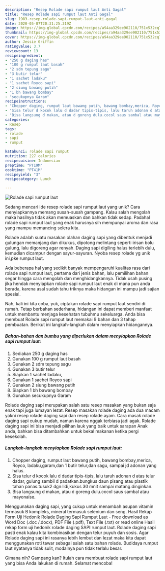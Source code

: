 ```yaml
---
description: "Resep Rolade sapi rumput laut Anti Gagal"
title: "Resep Rolade sapi rumput laut Anti Gagal"
slug: 1983-resep-rolade-sapi-rumput-laut-anti-gagal
date: 2020-05-07T20:31:25.319Z
image: https://img-global.cpcdn.com/recipes/a94aa329ee902110/751x532cq70/rolade-sapi-rumput-laut-foto-resep-utama.jpg
thumbnail: https://img-global.cpcdn.com/recipes/a94aa329ee902110/751x532cq70/rolade-sapi-rumput-laut-foto-resep-utama.jpg
cover: https://img-global.cpcdn.com/recipes/a94aa329ee902110/751x532cq70/rolade-sapi-rumput-laut-foto-resep-utama.jpg
author: Jessie Griffin
ratingvalue: 3.7
reviewcount: 13
recipeingredient:
- "250 g daging has"
- "100 g rumput laut basah"
- "2 sdm tepung sagu"
- "3 butir telur"
- "1 sachet ladaku"
- "1 sachet Royco sapi"
- "2 siung bawang putih"
- "1 bh bawang bombay"
- "secukupnya Garam"
recipeinstructions:
- "Chopper daging, rumput laut bawang putih, bawang bombay,merica, Royco, ladaku,garam,dan 1 butir telur,dan sagu, sampai jd adonan yang halus."
- "Sisa telur d kocok lalu d dadar tipis-tipis, lalu taruh adonan d atas telur dadar, gulung sambil d padatkan.bungkus daun pisang atau plastik tahan panas.tusuk2 dgn lidi,kukus 30 mnit sampai matang.dinginkan."
- "Bisa langsung d makan, atau d goreng dulu.cocol saus sambal atau mayonaise."
categories:
- Resep
tags:
- rolade
- sapi
- rumput

katakunci: rolade sapi rumput 
nutrition: 227 calories
recipecuisine: Indonesian
preptime: "PT19M"
cooktime: "PT41M"
recipeyield: "3"
recipecategory: Lunch

---
```



![Rolade sapi rumput laut](https://img-global.cpcdn.com/recipes/a94aa329ee902110/751x532cq70/rolade-sapi-rumput-laut-foto-resep-utama.jpg)

Sedang mencari ide resep rolade sapi rumput laut yang unik? Cara menyiapkannya memang susah-susah gampang. Kalau salah mengolah maka hasilnya tidak akan memuaskan dan bahkan tidak sedap. Padahal rolade sapi rumput laut yang enak harusnya sih mempunyai aroma dan rasa yang mampu memancing selera kita.

Rolade adalah suatu masakan olahan daging sapi yang dibentuk menjadi gulungan memanjang dan dikukus, dipotong melintang seperti irisan bolu gulung, lalu digoreng agar renyah. Daging sapi digiling halus terlebih dulu, kemudian dicampur dengan sayur-sayuran. Nyoba resep rolade yg unik ini,pke rumput laut.

Ada beberapa hal yang sedikit banyak mempengaruhi kualitas rasa dari rolade sapi rumput laut, pertama dari jenis bahan, lalu pemilihan bahan segar hingga cara mengolah dan menghidangkannya. Tidak usah pusing jika hendak menyiapkan rolade sapi rumput laut enak di mana pun anda berada, karena asal sudah tahu triknya maka hidangan ini mampu jadi sajian spesial.


Nah, kali ini kita coba, yuk, ciptakan rolade sapi rumput laut sendiri di rumah. Tetap berbahan sederhana, hidangan ini dapat memberi manfaat untuk membantu menjaga kesehatan tubuhmu sekeluarga. Anda bisa membuat Rolade sapi rumput laut memakai 9 bahan dan 3 tahap pembuatan. Berikut ini langkah-langkah dalam menyiapkan hidangannya.

<!--inarticleads1-->

##### Bahan-bahan dan bumbu yang diperlukan dalam menyiapkan Rolade sapi rumput laut:

1. Sediakan 250 g daging has
1. Gunakan 100 g rumput laut basah
1. Gunakan 2 sdm tepung sagu
1. Gunakan 3 butir telur
1. Siapkan 1 sachet ladaku,
1. Gunakan 1 sachet Royco sapi
1. Gunakan 2 siung bawang putih
1. Siapkan 1 bh bawang bombay
1. Gunakan secukupnya Garam


Rolade daging sapi merupakan salah satu resep masakan yang bukan saja enak tapi juga lumayan lezat. Resep masakan rolade daging ada dua macam yakni resep rolade daging sapi dan resep rolade ayam. Cara masak rolade daging sapi cukup mudah, namun karena nggak terbiasa jadi agak. Rolade daging sapi ini bisa menjadi pilihan lauk yang baik untuk sarapan Anak anda, bahkan bisa ditambahkan untuk bekal makanan ketika pergi kesekolah. 

<!--inarticleads2-->

##### Langkah-langkah menyiapkan Rolade sapi rumput laut:

1. Chopper daging, rumput laut bawang putih, bawang bombay,merica, Royco, ladaku,garam,dan 1 butir telur,dan sagu, sampai jd adonan yang halus.
1. Sisa telur d kocok lalu d dadar tipis-tipis, lalu taruh adonan d atas telur dadar, gulung sambil d padatkan.bungkus daun pisang atau plastik tahan panas.tusuk2 dgn lidi,kukus 30 mnit sampai matang.dinginkan.
1. Bisa langsung d makan, atau d goreng dulu.cocol saus sambal atau mayonaise.


Menggunakan daging sapi, yang cukup untuk menambah asupan vitamin termasuk B kompleks, mineral termasuk selenium dan seng. Hasil Rekap Form Uji Hedonik Rolade Daging Sapi Rumput Laut - Free download as Word Doc (.doc /.docx), PDF File (.pdf), Text File (.txt) or read online Hasil rekap form uji hedonik rolade daging SAPI rumput laut. Rolade daging sapi pasti enak kalau kita kombinasikan dengan telur puyuh dan sosis. Agar Rolade daging sapi ini rasanya lebih lembut dan lezat maka kita dapat menggunakan roti tawar sebagai salah satu bahan rolade. Budidaya rumput laut nyatanya tidak sulit, modalnya pun tidak terlalu besar. 

Gimana nih? Gampang kan? Itulah cara membuat rolade sapi rumput laut yang bisa Anda lakukan di rumah. Selamat mencoba!
